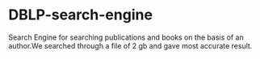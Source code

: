 # DBLP-search-engine
Search Engine for searching publications and books on the basis of an author.We searched through a file of 2 gb and gave most accurate result.
